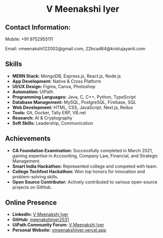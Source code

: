 <div align="left">
  <h1 align="center">V Meenakshi Iyer</h1>

  <h2>Contact Information:</h2>
  <p>Mobile: +91 9752955111</p>
  <p>Email: vmeenakshi122002@gmail.com, 22bcad64@kristujayanti.com</p>

  <h2>Skills</h2>
 
  <ul>
    <li><strong>MERN Stack:</strong> MongoDB, Express.js, React.js, Node.js</li>
    <li><strong>App Development:</strong> Native & Cross Platform</li>
    <li><strong>UI/UX Design:</strong> Figma, Canva, Photoshop</li>
    <li><strong>Automation:</strong> UiPath</li>
    <li><strong>Programming Languages:</strong> Java, C, C++, Python, TypeScript</li>
    <li><strong>Database Management:</strong> MySQL, PostgreSQL, Firebase, SQL</li>
    <li><strong>Web Development:</strong> HTML, CSS, JavaScript, Next.js, Redux</li>
    <li><strong>Tools:</strong> Git, Docker, Tally ERP, VB.net</li>
    <li><strong>Research:</strong> AI & Cryptography</li>
    <li><strong>Soft Skills:</strong> Leadership, Communication</li>
  </ul>

  <h2>Achievements</h2>

  <ul>
    <li><strong>CA Foundation Examination:</strong> Successfully completed in March 2021, gaining expertise in Accounting, Company Law, Financial, and Strategic Management.</li>
    <li><strong>Smart India Hackathon:</strong> Represented college and competed with team.</li>
    <li><strong>College Techfest Hackathon:</strong> Won top honors for innovation and problem-solving skills.</li>
    <li><strong>Open Source Contributor:</strong> Actively contributed to various open-source projects on GitHub.</li>
  </ul>

  <h2>Online Presence</h2>

  <ul>
    <li><strong>LinkedIn:</strong> <a href="https://www.linkedin.com/in/v-meenakshi-iyer-23505722a/">V Meenakshi Iyer</a></li>
    <li><strong>GitHub:</strong> <a href="https://github.com/meenakshiiyer2531">meenakshiiyer2531</a></li>
    <li><strong>UiPath Community Forum:</strong> <a href="https://forum.uipath.com/u/v_meenakshi_iyer/">V Meenakshi Iyer</a></li>
    <li><strong>Personal Website:</strong> <a href="https://vmeenakshiiyer.vercel.app/">vmeenakshiiyer.vercel.app</a></li>
  </ul>
</div>

